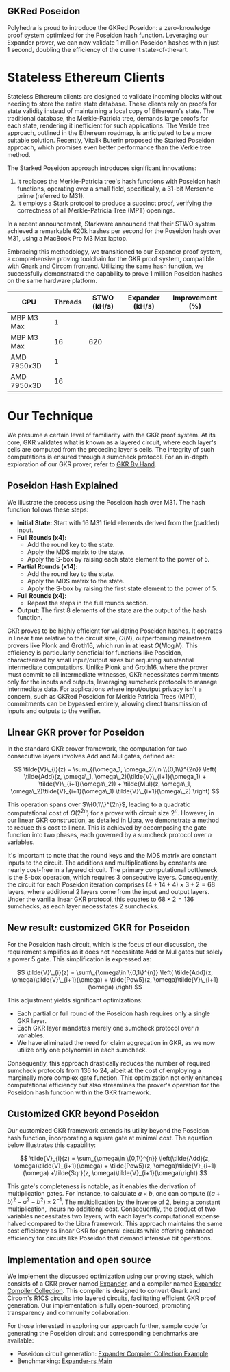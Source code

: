 GKRed Poseidon
------

Polyhedra is proud to introduce the GKRed Poseidon: a zero-knowledge proof system optimized for the Poseidon hash function. Leveraging our Expander prover, we can now validate 1 million Poseidon hashes within just 1 second, doubling the efficiency of the current state-of-the-art.

# Stateless Ethereum Clients

Stateless Ethereum clients are designed to validate incoming blocks without needing to store the entire state database. These clients rely on proofs for state validity instead of maintaining a local copy of Ethereum's state. The traditional database, the Merkle-Patricia tree, demands large proofs for each state, rendering it inefficient for such applications. The Verkle tree approach, outlined in the Ethereum roadmap, is anticipated to be a more suitable solution. Recently, Vitalik Buterin proposed the Starked Poseidon approach, which promises even better performance than the Verkle tree method.

The Starked Poseidon approach introduces significant innovations:
1. It replaces the Merkle-Patricia tree's hash functions with Poseidon hash functions, operating over a small field, specifically, a 31-bit Mersenne prime (referred to M31).
2. It employs a Stark protocol to produce a succinct proof, verifying the correctness of all Merkle-Patricia Tree (MPT) openings.

In a recent announcement, Starkware announced that their STWO system achieved a remarkable 620k hashes per second for the Poseidon hash over M31, using a MacBook Pro M3 Max laptop.

Embracing this methodology, we transitioned to our Expander proof system, a comprehensive proving toolchain for the GKR proof system, compatible with Gnark and Circom frontend. Utilizing the same hash function, we successfully demonstrated the capability to prove 1 million Poseidon hashes on the same hardware platform.

| CPU           | Threads | STWO (kH/s) | Expander (kH/s) | Improvement (%) |
|---------------|---------|-------------|-----------------|-----------------|
| MBP M3 Max    | 1       |             |                 |                 |
| MBP M3 Max    | 16      | 620         |                 |                 |
| AMD 7950x3D   | 1       |             |                 |                 |
| AMD 7950x3D   | 16      |             |                 |                 |

# Our Technique
We presume a certain level of familiarity with the GKR proof system. At its core, GKR validates what is known as a layered circuit, where each layer's cells are computed from the preceding layer's cells. The integrity of such computations is ensured through a sumcheck protocol. For an in-depth exploration of our GKR prover, refer to [GKR By Hand](https://github.com/PolyhedraZK/blogs/blob/gkr-poseidon/blogs/gkr-by-hand.md).

## Poseidon Hash Explained

We illustrate the process using the Poseidon hash over M31. The hash function follows these steps:
- **Initial State:** Start with 16 M31 field elements derived from the (padded) input. 
- **Full Rounds (x4):**
    - Add the round key to the state.
    - Apply the MDS matrix to the state.
    - Apply the S-box by raising each state element to the power of 5.
- **Partial Rounds (x14):**
    - Add the round key to the state.
    - Apply the MDS matrix to the state.
    - Apply the S-box by raising the first state element to the power of 5.
- **Full Rounds (x4):**
    - Repeat the steps in the full rounds section.
- **Output:** The first 8 elements of the state are the output of the hash function.

GKR proves to be highly efficient for validating Poseidon hashes. It operates in linear time relative to the circuit size, $O(N)$, outperforming mainstream provers like Plonk and Groth16, which run in at least $O(N\log N)$. This efficiency is particularly beneficial for functions like Poseidon, characterized by small input/output sizes but requiring substantial intermediate computations. Unlike Plonk and Groth16, where the prover must commit to all intermediate witnesses, GKR necessitates commitments only for the inputs and outputs, leveraging sumcheck protocols to manage intermediate data. For applications where input/output privacy isn't a concern, such as GKRed Poseidon for Merkle Patricia Trees (MPT), commitments can be bypassed entirely, allowing direct transmission of inputs and outputs to the verifier.

## Linear GKR prover for Poseidon
In the standard GKR prover framework, the computation for two consecutive layers involves Add and Mul gates, defined as:

$$
\tilde{V}\_{i}(z) = \sum_{(\omega_1, \omega_2)\in \\{0,1\\}^{2n}} \left(
\tilde{Add}(z, \omega\_1, \omega\_2)(\tilde{V}\_{i+1}(\omega_1) + \tilde{V}\_{i+1}(\omega\_2)) + \tilde{Mul}(z, \omega\_1, \omega\_2)\tilde{V}_{i+1}(\omega\_1) \tilde{V}\_{i+1}(\omega\_2) \right)
$$

This operation spans over $\\{0,1\\}^{2n}$, leading to a quadratic computational cost of $O(2^{2n})$ for a prover with circuit size $2^n$. However, in our linear GKR construction, as detailed in [Libra](https://eprint.iacr.org/2019/317.pdf), we demonstrate a method to reduce this cost to linear. This is achieved by decomposing the gate function into two phases, each governed by a sumcheck protocol over $n$ variables.


It's important to note that the round keys and the MDS matrix are constant inputs to the circuit. The additions and multiplications by constants are nearly cost-free in a layered circuit. The primary computational bottleneck is the S-box operation, which requires 3 consecutive layers. Consequently, the circuit for each Poseidon iteration comprises $(4 + 14 + 4) \times 3 + 2 = 68$ layers, where additional 2 layers come from the input and output layers. Under the vanilla linear GKR protocol, this equates to $68 \times 2 = 136$ sumchecks, as each layer necessitates $2$ sumchecks.

## New result: customized GKR for Poseidon

For the Poseidon hash circuit, which is the focus of our discussion, the requirement simplifies as it does not necessitate Add or Mul gates but solely a power 5 gate. This simplification is expressed as:

$$
\tilde{V}\_{i}(z) = \sum\_{\omega\in \{0,1\}^{n}} \left(
\tilde{Add}(z, \omega)\tilde{V}\_{i+1}(\omega) +
\tilde{Pow5}(z, \omega)\tilde{V}\_{i+1}(\omega) \right)
$$

This adjustment yields significant optimizations:
- Each partial or full round of the Poseidon hash requires only a single GKR layer.
- Each GKR layer mandates merely one sumcheck protocol over $n$ variables.
- We have eliminated the need for claim aggregation in GKR, as we now utilize only one polynomial in each sumcheck.

Consequently, this approach drastically reduces the number of required sumcheck protocols from 136 to 24, albeit at the cost of employing a marginally more complex gate function. This optimization not only enhances computational efficiency but also streamlines the prover's operation for the Poseidon hash function within the GKR framework.

## Customized GKR beyond Poseidon

Our customized GKR framework extends its utility beyond the Poseidon hash function, incorporating a square gate at minimal cost. The equation below illustrates this capability:

$$
\tilde{V}_{i}(z) = \sum_{\omega\in \{0,1\}^{n}} \left(\tilde{Add}(z, \omega)\tilde{V}_{i+1}(\omega) +
\tilde{Pow5}(z, \omega)\tilde{V}_{i+1}(\omega)  +\tilde{Sqr}(z, \omega)\tilde{V}_{i+1}(\omega)\right)
$$

This gate's completeness is notable, as it enables the derivation of multiplication gates. For instance, to calculate $a \times b$, one can compute $((a+b)^2 - a^2 - b^2) \times 2^{-1}$. The multiplication by the inverse of 2, being a constant multiplication, incurs no additional cost. Consequently, the product of two variables necessitates two layers, with each layer's computational expense halved compared to the Libra framework. This approach maintains the same cost efficiency as linear GKR for general circuits while offering enhanced efficiency for circuits like Poseidon that demand intensive bit operations.

## Implementation and open source

We implement the discussed optimization using our proving stack, which consists of a GKR prover named [Expander](https://github.com/PolyhedraZK/Expander-rs), and a compiler named [Expander Compiler Collection](https://github.com/PolyhedraZK/ExpanderCompilerCollection). This compiler is designed to convert Gnark and Circom's R1CS circuits into layered circuits, facilitating efficient GKR proof generation. Our implementation is fully open-sourced, promoting transparency and community collaboration.

For those interested in exploring our approach further, sample code for generating the Poseidon circuit and corresponding benchmarks are available:
- Poseidon circuit generation: [Expander Compiler Collection Example](https://github.com/PolyhedraZK/ExpanderCompilerCollection/blob/master/examples/poseidon_m31/main.go)
- Benchmarking: [Expander-rs Main](https://github.com/PolyhedraZK/Expander-rs/blob/main/src/main.rs)
